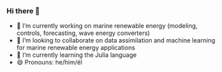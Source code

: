 ### Hi there 👋
- 🔭 I’m currently working on marine renewable energy (modeling, controls, forecasting, wave energy converters)
- 👯 I’m looking to collaborate on data assimilation and machine learning for marine renewable energy applications
- 🌱 I’m currently learning the Julia language
- 😄 Pronouns: he/him/él
<!--
**cmichelenstrofer/cmichelenstrofer** is a ✨ _special_ ✨ repository because its `README.md` (this file) appears on your GitHub profile.

Here are some ideas to get you started:

- 🔭 I’m currently working on ...
- 🌱 I’m currently learning ...
- 👯 I’m looking to collaborate on ...
- 🤔 I’m looking for help with ...
- 💬 Ask me about ...
- 📫 How to reach me: ...
- 😄 Pronouns: ...
- ⚡ Fun fact: ...
-->

